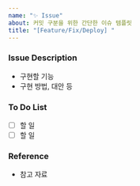 ```yaml
---
name: "✨ Issue"
about: 커밋 구분을 위한 간단한 이슈 템플릿
title: "[Feature/Fix/Deploy] "
---
```


### Issue Description
- 구현할 기능
- 구현 방법, 대안 등

### To Do List
- [ ] 할 일
- [ ] 할 일

### Reference
- 참고 자료